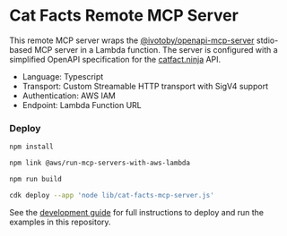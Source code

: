 # Cat Facts Remote MCP Server

This remote MCP server wraps the [@ivotoby/openapi-mcp-server](https://www.npmjs.com/package/@ivotoby/openapi-mcp-server)
stdio-based MCP server in a Lambda function. The server is configured with a simplified OpenAPI specification for the
[catfact.ninja](https://catfact.ninja/) API.

- Language: Typescript
- Transport: Custom Streamable HTTP transport with SigV4 support
- Authentication: AWS IAM
- Endpoint: Lambda Function URL

### Deploy

```bash
npm install

npm link @aws/run-mcp-servers-with-aws-lambda

npm run build

cdk deploy --app 'node lib/cat-facts-mcp-server.js'
```

See the [development guide](/DEVELOP.md) for full instructions to deploy and run the examples in this repository.
